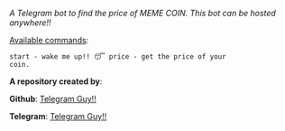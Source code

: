 <i>A Telegram bot to find the price of MEME COIN. This bot can be hosted anywhere!!</i>


<u>Available commands</u>:

<code>start - wake me up!! 😴
price - get the price of your coin.</code> 

<b>A repository created by</b>:

<b>Github</b>: <a href="https://github.com/Telegram-Guyz">Telegram Guy!!</a>

<b>Telegram</b>: <a href="https://t.me/The_TGguy">Telegram Guy!!</a>
